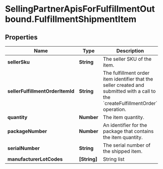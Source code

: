 # SellingPartnerApisForFulfillmentOutbound.FulfillmentShipmentItem

## Properties

Name | Type | Description | Notes
------------ | ------------- | ------------- | -------------
**sellerSku** | **String** | The seller SKU of the item. | 
**sellerFulfillmentOrderItemId** | **String** | The fulfillment order item identifier that the seller created and submitted with a call to the &#x60;createFulfillmentOrder&#x60; operation. | 
**quantity** | **Number** | The item quantity. | 
**packageNumber** | **Number** | An identifier for the package that contains the item quantity. | [optional] 
**serialNumber** | **String** | The serial number of the shipped item. | [optional] 
**manufacturerLotCodes** | **[String]** | String list | [optional] 


